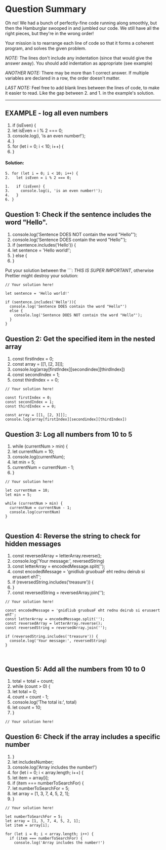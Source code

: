 # Question Summary

Oh no! We had a bunch of perfectly-fine code running along smoothly, but then
the Hamburglar swooped in and jumbled our code. We still have all the right
pieces, but they're in the wrong order!

Your mission is to rearrange each line of code so that it forms a coherent
program, and solves the given problem.

_NOTE:_ The lines don't include any indentation (since that would give the
answer away). You should add indentation as appropriate (see example)

_ANOTHER NOTE:_ There may be more than 1 correct answer. If multiple variables
are declared in a row, the order doesn't matter.

_LAST NOTE:_ Feel free to add blank lines between the lines of code, to make it
easier to read. Like the gap between 2. and 1. in the example's solution.

---

## EXAMPLE - log all even numbers

1. if (isEven) {
2. let isEven = i % 2 === 0;
3. console.log(i, 'is an even number!');
4. }
5. for (let i = 0; i < 10; i++) {
6. }

#### Solution:

```
5. for (let i = 0; i < 10; i++) {
2.   let isEven = i % 2 === 0;

1.   if (isEven) {
3.     console.log(i, 'is an even number!');
4.   }
6. }
```

## Question 1: Check if the sentence includes the word "Hello".

1. console.log('Sentence DOES NOT contain the word "Hello"');
2. console.log('Sentence DOES contain the word "Hello"');
3. if (sentence.includes('Hello')) {
4. let sentence = 'Hello world!';
5. } else {
6. }

Put your solution between the ```:
_THIS IS SUPER IMPORTANT_, otherwise Prettier might destroy your solution:

```
// Your solution here!

let sentence = 'Hello world!'

if (sentence.includes('Hello')){
  console.log('Sentence DOES contain the word "Hello"')
  else {
    console.log('Sentence DOES NOT contain the word "Hello"');
  }
}

```

## Question 2: Get the specified item in the nested array

1. const firstIndex = 0;
2. const array = [[1, [2, 3]]];
3. console.log(array[firstIndex][secondindex][thirdIndex])
4. const secondIndex = 1;
5. const thirdIndex = = 0;

```
// Your solution here!

const firstIndex = 0;
const secondIndex = 1;
const thirdIndex = = 0;

const array = [[1, [2, 3]]];
console.log(array[firstIndex][secondindex][thirdIndex])

```

## Question 3: Log all numbers from 10 to 5

1. while (currentNum > min) {
2. let currentNum = 10;
3. console.log(currentNum);
4. let min = 5;
5. currentNum = currentNum - 1;
6. }

```
// Your solution here!

let currentNum = 10;
let min = 5;

while (currentNum > min) {
  currentNum = currentNum - 1;
  console.log(currentNum)
}


```

## Question 4: Reverse the string to check for hidden messages

1. const reversedArray = letterArray.reverse();
2. console.log('Your message:', reversedString)
3. const letterArray = encodedMessage.split('');
4. const encodedMessage = 'gnidliub gruobuaF eht rednu deirub si erusaert ehT';
5. if (reversedString.includes('treasure')) {
6. }
7. const reversedString = reversedArray.join('');

```
// Your solution here!

const encodedMessage = 'gnidliub gruobuaF eht rednu deirub si erusaert ehT';
const letterArray = encodedMessage.split('');
const reversedArray = letterArray.reverse();
const reversedString = reversedArray.join('');

if (reversedString.includes('treasure')) {
  console.log('Your message:', reversedString)
}



```

## Question 5: Add all the numbers from 10 to 0

1. total = total + count;
2. while (count > 0) {
3. let total = 0;
4. count = count - 1;
5. console.log('The total is:', total)
6. let count = 10;
7. }

```
// Your solution here!

```

## Question 6: Check if the array includes a specific number

1. }
2. let includesNumber;
3. console.log('Array includes the number!')
4. for (let i = 0; i < array.length; i++) {
5. let item = array[i];
6. if (item === numberToSearchFor) {
7. let numberToSearchFor = 5;
8. let array = [1, 3, 7, 4, 5, 2, 1];
9. }

```
// Your solution here!

let numberToSearchFor = 5;
let array = [1, 3, 7, 4, 5, 2, 1];
let item = array[i];

for (let i = 0; i < array.length; i++) {
  if (item === numberToSearchFor) {
    console.log('Array includes the number!')
```
